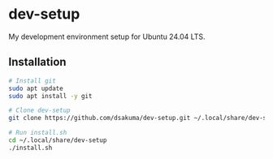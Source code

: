 # dev-setup

My development environment setup for Ubuntu 24.04 LTS.

## Installation

```bash
# Install git
sudo apt update
sudo apt install -y git

# Clone dev-setup
git clone https://github.com/dsakuma/dev-setup.git ~/.local/share/dev-setup

# Run install.sh
cd ~/.local/share/dev-setup
./install.sh
```

